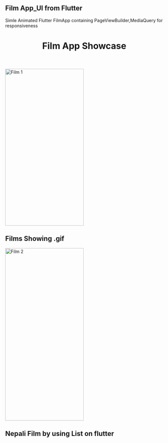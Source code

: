 <!DOCTYPE html>
<html lang="en">
<head>
    <meta charset="UTF-8">
    <meta name="viewport" content="width=device-width, initial-scale=1.0">
<h2>Film App_UI from Flutter</h2>
  <p>Simle Animated Flutter FilmApp containing PageViewBuilder,MediaQuery for responsiveness</p>
<body>
    <header>
        <h1>Film App Showcase</h1>
    </header>
    <div class="film-gallery">
        <div class="film-card">
            <img src="https://raw.githubusercontent.com/aadarshk7/filmapp_ui/master/assets/screenshots/1st.jpg" alt="Film 1" class="film-image" height="500" width="250">
            <div class="film-details">
                <h2 class="film-title">Films Showing .gif</h2>
            </div>
        </div>
        <div class="film-card">
            <img src="https://raw.githubusercontent.com/aadarshk7/filmapp_ui/master/assets/screenshots/app.gif" alt="Film 2" class="film-image" height="550" width="250">
            <div class="film-details">
                <h2 class="film-title">Nepali Film by using List on flutter</h2>
                <p class="film-tags"></p>
            </div>
        </div>
        <!-- Add more film cards as needed -->
       <h2 class="film-title"></h2>
    </div>
</body>
</html>
